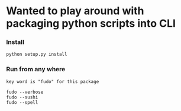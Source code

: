 # Wanted to play around with packaging python scripts into CLI

### Install
```
python setup.py install
```

### Run from any where
```
key word is "fudo" for this package

fudo --verbose
fudo --sushi
fudo --spell
```